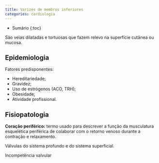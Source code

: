 ```yaml
---
title: Varizes de membros inferiores
categories: cardiologia
---
```


* Sumário
{:toc}

São veias dilatadas e tortuosas que fazem relevo na superfície cutânea ou mucosa.

## Epidemiologia

Fatores predisponentes: 

* Hereditariedade;
* Gravidez;
* Uso de estrógenos (ACO, TRH);
* Obesidade;
* Atividade profissional.

## Fisiopatologia

**Coração periférico:** termo usado para descrever a função da musculatura esquelética periférica de colaborar com o retorno venoso durante a contração e relaxamento.

Válvulas do sistema profundo e do sistema superficial.

Incompetência valvular